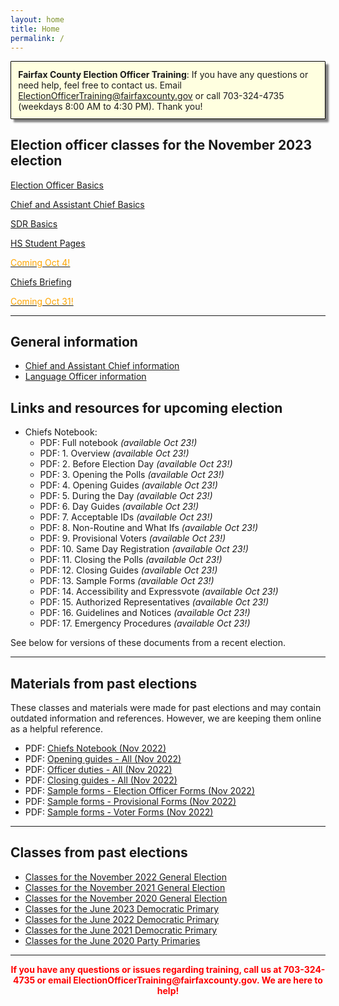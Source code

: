 ```yaml
---
layout: home
title: Home
permalink: /
---
```


<div class="homepage-intro animate__animated animate__pulse" style="margin:1em auto; display:none;">
    Welcome to the Election Officer Training website!
</div>

<p style="
    background: lightyellow;
    padding: 0.8em;
    box-shadow: 5px 5px 3px grey;
    border-radius: 1px;
    border: 1px solid black;
    margin-bottom: 2em;
"><strong>Fairfax County Election Officer Training</strong>: If you have any questions or need help, feel free to contact us. Email <a href="mailto:ElectionOfficerTraining@fairfaxcounty.gov">ElectionOfficerTraining@fairfaxcounty.gov</a> or call 703-324-4735 (weekdays 8:00 AM to 4:30 PM). Thank you!</p>

## Election officer classes for the November 2023 election

<div class="cards">

  <div class="card">
    <a href="/nov-2023/eo-basics/" target="_blank">
      <div class="card-image-container">
        <div class="card-image" style="background-image: url('{{ site.url }}{{ site.baseurl }}/assets/img/new-eos.png')"></div>
      </div>
      <div class="card-text">
        <p>Election Officer Basics</p>
        <p class="card-coming-soon" style="color:orange;"></p>
      </div>
    </a>
  </div>



  <div class="card">
    <a href="/nov-2023/chief-basics/">
      <div class="card-image-container">
        <div class="card-image" style="background-image: url('{{ site.url }}{{ site.baseurl }}/assets/img/what-ifs.png')"></div>
      </div>
      <div class="card-text">
        <p>Chief and Assistant Chief Basics</p>
        <p class="card-coming-soon" style="color:orange;"></p>
      </div>
    </a>
  </div>


  <div class="card">
    <a href="/nov-2023/sdr-basics/" target="_blank">
      <div class="card-image-container">
        <div class="card-image" style="background-image: url('{{ site.url }}{{ site.baseurl }}/assets/img/sdr-pic.png')"></div>
      </div>
      <div class="card-text">
        <p>SDR Basics</p>
        <p class="card-coming-soon" style="color:orange;"></p>
      </div>
    </a>
  </div>


  <div class="card">
    <a href="/nov-2023/hs-page/">
      <div class="card-image-container">
        <div class="card-image" style="background-image: url('{{ site.url }}{{ site.baseurl }}/assets/img/high-school-pages-small.jpg')"></div>
      </div>
      <div class="card-text">
        <p>HS Student Pages</p>
        <p class="card-coming-soon" style="color:orange;">Coming Oct 4!</p>
      </div>
    </a>
  </div>


  <div class="card">
    <a href="/coming-soon/">
      <div class="card-image-container">
        <div class="card-image" style="background-image: url('{{ site.url }}{{ site.baseurl }}/assets/img/chiefs-briefing-small.jpg')"></div>
      </div>
      <div class="card-text">
        <p>Chiefs Briefing</p>
        <p class="card-coming-soon" style="color:orange;">Coming Oct 31!</p>
      </div>
    </a>
  </div>

</div>

<div></div>

---

## General information

* [Chief and Assistant Chief information](/chief-info)
* [Language Officer information](/language-officers)

## Links and resources for upcoming election

* Chiefs Notebook:
  - PDF: Full notebook *(available Oct 23!)*
  - PDF: 1. Overview *(available Oct 23!)*
  - PDF: 2. Before Election Day *(available Oct 23!)*
  - PDF: 3. Opening the Polls *(available Oct 23!)*
  - PDF: 4. Opening Guides *(available Oct 23!)*
  - PDF: 5. During the Day *(available Oct 23!)*
  - PDF: 6. Day Guides *(available Oct 23!)*
  - PDF: 7. Acceptable IDs *(available Oct 23!)*
  - PDF: 8. Non-Routine and What Ifs *(available Oct 23!)*
  - PDF: 9. Provisional Voters *(available Oct 23!)*
  - PDF: 10. Same Day Registration *(available Oct 23!)*
  - PDF: 11. Closing the Polls *(available Oct 23!)*
  - PDF: 12. Closing Guides *(available Oct 23!)*
  - PDF: 13. Sample Forms *(available Oct 23!)*
  - PDF: 14. Accessibility and Expressvote *(available Oct 23!)*
  - PDF: 15. Authorized Representatives *(available Oct 23!)*
  - PDF: 16. Guidelines and Notices *(available Oct 23!)*
  - PDF: 17. Emergency Procedures *(available Oct 23!)*

See below for versions of these documents from a recent election.

---

## Materials from past elections

These classes and materials were made for past elections and may contain outdated information and references. However, we are keeping them online as a helpful reference.

* PDF: [Chiefs Notebook (Nov 2022)](/nov-2022/chiefs-notebook/)
* PDF: [Opening guides - All (Nov 2022)](/assets/docs/2022-11-guides-opening.pdf)
* PDF: [Officer duties - All (Nov 2022)](/assets/docs/2022-11-guides-day.pdf)
* PDF: [Closing guides - All (Nov 2022)](/assets/docs/2022-11-guides-closing.pdf)
* PDF: [Sample forms - Election Officer Forms (Nov 2022)](/assets/docs/2022-11-sample-eo-forms.pdf)
* PDF: [Sample forms - Provisional Forms (Nov 2022)](/assets/docs/2022-11-sample-provisional-forms.pdf)
* PDF: [Sample forms - Voter Forms (Nov 2022)](/assets/docs/2022-11-sample-voter-forms.pdf)

---

## Classes from past elections

- [Classes for the November 2022 General Election](/nov-2022)
- [Classes for the November 2021 General Election](/nov-2021)
- [Classes for the November 2020 General Election](/nov-2020)
- [Classes for the June 2023 Democratic Primary](/jun-2023)
- [Classes for the June 2022 Democratic Primary](/jun-2022)
- [Classes for the June 2021 Democratic Primary](/jun-2021)
- [Classes for the June 2020 Party Primaries](/jun-2020)

---

<p style="text-align: center; font-weight:bold;"><span style="color:#FF0000;">If you have any questions or issues regarding training, call us at 703-324-4735 or
 email ElectionOfficerTraining@fairfaxcounty.gov. We are here to help!</span></p>